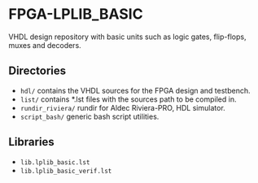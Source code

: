 # FPGA-LPLIB_BASIC
VHDL design repository with basic units such as logic gates, flip-flops, muxes and decoders.

## Directories
- `hdl/` contains the VHDL sources for the FPGA design and testbench.
- `list/` contains *.lst files with the sources path to be compiled in.
- `rundir_riviera/` rundir for Aldec Riviera-PRO, HDL simulator.
- `script_bash/` generic bash script utilities.

## Libraries
- `lib.lplib_basic.lst`
- `lib.lplib_basic_verif.lst`
